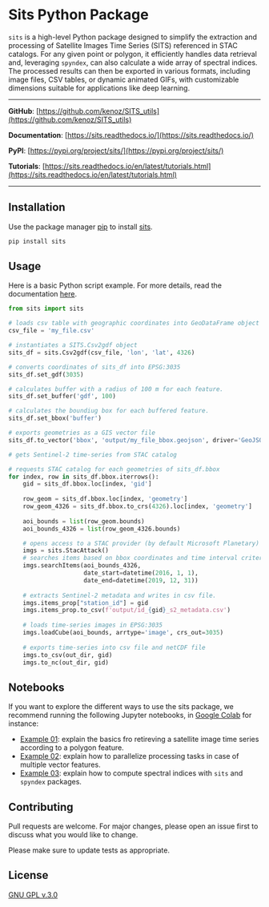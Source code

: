 # Sits Python Package

``sits`` is a high-level Python package designed to simplify the extraction and processing of Satellite Images Time Series (SITS) referenced in STAC catalogs. For any given point or polygon, it efficiently handles data retrieval and, leveraging ``spyndex``, can also calculate a wide array of spectral indices. The processed results can then be exported in various formats, including image files, CSV tables, or dynamic animated GIFs, with customizable dimensions suitable for applications like deep learning.

---

**GitHub**: [https://github.com/kenoz/SITS_utils](https://github.com/kenoz/SITS_utils)

**Documentation**: [https://sits.readthedocs.io/](https://sits.readthedocs.io/)

**PyPI**: [https://pypi.org/project/sits/](https://pypi.org/project/sits/)

**Tutorials**: [https://sits.readthedocs.io/en/latest/tutorials.html](https://sits.readthedocs.io/en/latest/tutorials.html)

---

## Installation

Use the package manager [pip](https://pip.pypa.io/en/stable/) to install [sits](https://pypi.org/project/sits/).

```bash
pip install sits
```

## Usage

Here is a basic Python script example. For more details, read the documentation [here](https://sits.readthedocs.io/en/latest/index.html).

```python
from sits import sits

# loads csv table with geographic coordinates into GeoDataFrame object
csv_file = 'my_file.csv'

# instantiates a SITS.Csv2gdf object
sits_df = sits.Csv2gdf(csv_file, 'lon', 'lat', 4326)

# converts coordinates of sits_df into EPSG:3035 
sits_df.set_gdf(3035)

# calculates buffer with a radius of 100 m for each feature.
sits_df.set_buffer('gdf', 100)

# calculates the boundiug box for each buffered feature.
sits_df.set_bbox('buffer')

# exports geometries as a GIS vector file
sits_df.to_vector('bbox', 'output/my_file_bbox.geojson', driver='GeoJSON')

# gets Sentinel-2 time-series from STAC catalog

# requests STAC catalog for each geometries of sits_df.bbox
for index, row in sits_df.bbox.iterrows():
    gid = sits_df.bbox.loc[index, 'gid']
    
    row_geom = sits_df.bbox.loc[index, 'geometry']
    row_geom_4326 = sits_df.bbox.to_crs(4326).loc[index, 'geometry']
    
    aoi_bounds = list(row_geom.bounds)
    aoi_bounds_4326 = list(row_geom_4326.bounds)

    # opens access to a STAC provider (by default Microsoft Planetary)
    imgs = sits.StacAttack()
    # searches items based on bbox coordinates and time interval criteria
    imgs.searchItems(aoi_bounds_4326, 
                     date_start=datetime(2016, 1, 1), 
                     date_end=datetime(2019, 12, 31))
    
    # extracts Sentinel-2 metadata and writes in csv file.
    imgs.items_prop["station_id"] = gid
    imgs.items_prop.to_csv(f'output/id_{gid}_s2_metadata.csv')
    
    # loads time-series images in EPSG:3035
    imgs.loadCube(aoi_bounds, arrtype='image', crs_out=3035)
    
    # exports time-series into csv file and netCDF file
    imgs.to_csv(out_dir, gid)
    imgs.to_nc(out_dir, gid)
```

## Notebooks

If you want to explore the different ways to use the sits package, we recommend running the following Jupyter notebooks, in [Google Colab](https://colab.research.google.com/) for instance:

- [Example 01](https://github.com/kenoz/SITS_utils/blob/main/docs/source/tutorials/colab_sits_ex01.ipynb): explain the basics fro retireving a satellite image time series according to a polygon feature.
- [Example 02](https://github.com/kenoz/SITS_utils/blob/main/docs/source/tutorials/colab_sits_ex02.ipynb): explain how to parallelize processing tasks in case of multiple vector features.
- [Example 03](https://github.com/kenoz/SITS_utils/blob/main/docs/source/tutorials/colab_sits_ex03.ipynb): explain how to compute spectral indices with `sits` and `spyndex` packages. 


## Contributing

Pull requests are welcome. For major changes, please open an issue first
to discuss what you would like to change.

Please make sure to update tests as appropriate.

## License

[GNU GPL v.3.0](LICENSE)